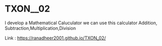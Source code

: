 # TXON__02

I develop a Mathematical Caluculator we can use this calculator Addition, Subtraction,Multiplication,Division

Link : https://ranadheer2001.github.io/TXON_02/
